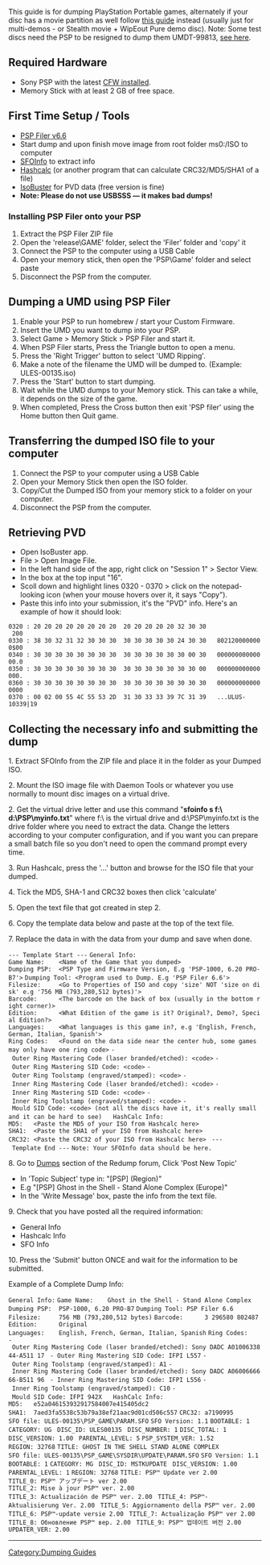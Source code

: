This guide is for dumping PlayStation Portable games, alternately if
your disc has a movie partition as well follow [this
guide](PlayStation_Portable_\(with_Movie_Partition\)_Dumping_Guide "wikilink")
instead (usually just for multi-demos - or Stealth movie + WipEout Pure
demo disc). Note: Some test discs need the PSP to be resigned to dump
them UMDT-99813, [see
here](PlayStation_Portable_Test_Disc_Dumping "wikilink").

## Required Hardware

  - Sony PSP with the latest [CFW
    installed](https://revive.today/psp/cfw/).
  - Memory Stick with at least 2 GB of free space.

## First Time Setup / Tools

  - [PSP Filer v6.6](https://archive.org/download/filer6.6/filer6.6.zip)
  - Start dump and upon finish move image from root folder ms0:/ISO to
    computer
  - [SFOInfo](https://archive.org/download/SFOInfo/SFOInfo.7z) to
    extract info
  - [Hashcalc](http://www.slavasoft.com/hashcalc/) (or another program
    that can calculate CRC32/MD5/SHA1 of a file)
  - [IsoBuster](https://www.isobuster.com/download.php) for PVD data
    (free version is fine)
  - **Note: Please do not use USBSSS — it makes bad dumps\!**

### Installing PSP Filer onto your PSP

1.  Extract the PSP Filer ZIP file
2.  Open the 'release\\GAME' folder, select the 'Filer' folder and
    'copy' it
3.  Connect the PSP to the computer using a USB Cable
4.  Open your memory stick, then open the 'PSP\\Game' folder and select
    paste
5.  Disconnect the PSP from the computer.

## Dumping a UMD using PSP Filer

1.  Enable your PSP to run homebrew / start your Custom Firmware.
2.  Insert the UMD you want to dump into your PSP.
3.  Select Game \> Memory Stick \> PSP Filer and start it.
4.  When PSP Filer starts, Press the Triangle button to open a menu.
5.  Press the 'Right Trigger' button to select 'UMD Ripping'.
6.  Make a note of the filename the UMD will be dumped to. (Example:
    ULES-00135.iso)
7.  Press the 'Start' button to start dumping.
8.  Wait while the UMD dumps to your Memory stick. This can take a
    while, it depends on the size of the game.
9.  When completed, Press the Cross button then exit 'PSP filer' using
    the Home button then Quit game.

## Transferring the dumped ISO file to your computer

1.  Connect the PSP to your computer using a USB Cable
2.  Open your Memory Stick then open the ISO folder.
3.  Copy/Cut the Dumped ISO from your memory stick to a folder on your
    computer.
4.  Disconnect the PSP from the computer.

## Retrieving PVD

  - Open IsoBuster app.
  - File \> Open Image File.
  - In the left hand side of the app, right click on "Session 1" \>
    Sector View.
  - In the box at the top input "16".
  - Scoll down and highlight lines 0320 - 0370 \> click on the
    notepad-looking icon (when your mouse hovers over it, it says
    "Copy").
  - Paste this info into your submission, it's the "PVD" info. Here's an
    example of how it should look:

`0320 : 20 20 20 20 20 20 20 20  20 20 20 20 20 32 30 30                200`
`0330 : 38 30 32 31 32 30 30 30  30 30 30 30 30 24 30 30   8021200000000$00`
`0340 : 30 30 30 30 30 30 30 30  30 30 30 30 30 30 00 30   00000000000000.0`
`0350 : 30 30 30 30 30 30 30 30  30 30 30 30 30 30 30 00   000000000000000.`
`0360 : 30 30 30 30 30 30 30 30  30 30 30 30 30 30 30 30   0000000000000000`
`0370 : 00 02 00 55 4C 55 53 2D  31 30 33 33 39 7C 31 39   ...ULUS-10339|19`

## Collecting the necessary info and submitting the dump

1\. Extract SFOInfo from the ZIP file and place it in the folder as your
Dumped ISO.

2\. Mount the ISO image file with Daemon Tools or whatever you use
normally to mount disc images on a virtual drive.

2\. Get the virtual drive letter and use this command "**sfoinfo s f:\\
d:\\PSP\\myinfo.txt**" where f:\\ is the virtual drive and
d:\\PSP\\myinfo.txt is the drive folder where you need to extract the
data. Change the letters according to your computer configuration, and
if you want you can prepare a small batch file so you don't need to open
the command prompt every time.

3\. Run Hashcalc, press the '...' button and browse for the ISO file
that your dumped.

4\. Tick the MD5, SHA-1 and CRC32 boxes then click 'calculate'

5\. Open the text file that got created in step 2.

6\. Copy the template data below and paste at the top of the text file.

7\. Replace the data in <Angled Brackets> with the data from your dump
and save when done.

`--- Template Start ---`
`General Info:`
`Game Name:    <Name of the Game that you dumped>`
`Dumping PSP:  <PSP Type and Firmware Version, E.g 'PSP-1000, 6.20 PRO-B7'>`
`Dumping Tool: <Program used to Dump. E.g 'PSP Filer 6.6'>`
`Filesize:     <Go to Properties of ISO and copy 'size' NOT 'size on disk' e.g '756 MB (793,280,512 bytes)'>`
`Barcode:      <The barcode on the back of box (usually in the bottom right corner)>`
`Edition:      <What Edition of the game is it? Original?, Demo?, Special Edition?>`
`Languages:    <What languages is this game in?, e.g 'English, French, German, Italian, Spanish'>`
`Ring Codes:   <Found on the data side near the center hub, some games may only have one ring code>`
`- Outer Ring Mastering Code (laser branded/etched): <code>`
`- Outer Ring Mastering SID Code: <code>`
`- Outer Ring Toolstamp (engraved/stamped): <code>`
`- Inner Ring Mastering Code (laser branded/etched): <code>`
`- Inner Ring Mastering SID Code: <code>`
`- Inner Ring Toolstamp (engraved/stamped): <code>`
`- Mould SID Code: <code> (not all the discs have it, it's really small and it can be hard to see)`
`  `
`HashCalc Info:`
`MD5:   <Paste the MD5 of your ISO from Hashcalc here>`
`SHA1:  <Paste the SHA1 of your ISO from Hashcalc here>`
`CRC32: <Paste the CRC32 of your ISO from Hashcalc here>`
` --- Template End ---`
`Note: Your SFOInfo data should be here.`

8\. Go to [Dumps](http://forum.redump.org/forum/11/dumps/) section of
the Redump forum, Click 'Post New Topic'

  - In 'Topic Subject' type in: "\[PSP\] <Name of Game> (Region)"
  - E.g "\[PSP\] Ghost in the Shell - Stand Alone Complex (Europe)"
  - In the 'Write Message' box, paste the info from the text file.

9\. Check that you have posted all the required information:

  - General Info
  - Hashcalc Info
  - SFO Info

10\. Press the 'Submit' button ONCE and wait for the information to be
submitted.

Example of a Complete Dump Info:

`General Info:`
`Game Name:    Ghost in the Shell - Stand Alone Complex`
`Dumping PSP:  PSP-1000, 6.20 PRO-B7`
`Dumping Tool: PSP Filer 6.6`
`Filesize:     756 MB (793,280,512 bytes)`
`Barcode:      3 296580 802487`
`Edition:      Original`
`Languages:    English, French, German, Italian, Spanish`
`Ring Codes:   `
`- Outer Ring Mastering Code (laser branded/etched): Sony DADC A0100633844-A511 17 `
`- Outer Ring Mastering SID Code: IFPI L557`
`- Outer Ring Toolstamp (engraved/stamped): A1`
`- Inner Ring Mastering Code (laser branded/etched): Sony DADC A0600666666-B511 96 `
`- Inner Ring Mastering SID Code: IFPI L556`
`- Inner Ring Toolstamp (engraved/stamped): C10`
`- Mould SID Code: IFPI 942X`
`  `
`HashCalc Info:`
`MD5:   e52a046153932917584007e415405dc2`
`SHA1:  7aed3fa5538c53b79a38ef21aac9d01cd506c557`
`CRC32: a7190995`
`  `
`  `
`SFO file: ULES-00135\PSP_GAME\PARAM.SFO`
`SFO Version: 1.1`
`BOOTABLE: 1`
`CATEGORY: UG `
`DISC_ID: ULES00135 `
`DISC_NUMBER: 1`
`DISC_TOTAL: 1`
`DISC_VERSION: 1.00 `
`PARENTAL_LEVEL: 5`
`PSP_SYSTEM_VER: 1.52 `
`REGION: 32768`
`TITLE: GHOST IN THE SHELL STAND ALONE COMPLEX `
`  `
`SFO file: ULES-00135\PSP_GAME\SYSDIR\UPDATE\PARAM.SFO`
`SFO Version: 1.1`
`BOOTABLE: 1`
`CATEGORY: MG `
`DISC_ID: MSTKUPDATE `
`DISC_VERSION: 1.00 `
`PARENTAL_LEVEL: 1`
`REGION: 32768`
`TITLE: PSP™ Update ver 2.00 `
`TITLE_0: PSP™ アップデート ver 2.00 `
`TITLE_2: Mise à jour PSP™ ver. 2.00 `
`TITLE_3: Actualización de PSP™ ver. 2.00 `
`TITLE_4: PSP™-Aktualisierung Ver. 2.00 `
`TITLE_5: Aggiornamento della PSP™ ver. 2.00 `
`TITLE_6: PSP™-update versie 2.00 `
`TITLE_7: Actualização PSP™ ver 2.00 `
`TITLE_8: Обновление PSP™ вер. 2.00 `
`TITLE_9: PSP™ 업데이트 버전 2.00 `
`UPDATER_VER: 2.00 `

-----

[Category:Dumping Guides](Category:Dumping_Guides "wikilink")